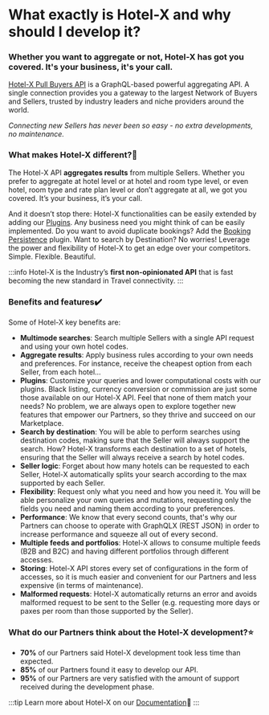 ﻿---
sidebar_position: 4
---

# What exactly is Hotel-X and why should I develop it?
### Whether you want to aggregate or not, Hotel-X has got you covered. It's your business, it's your call.

[Hotel-X Pull Buyers API](/docs/apis/for-buyers/hotel-x-pull-buyers-api/quickstart) is a GraphQL-based powerful aggregating API. A single connection provides you a gateway to the largest Network of Buyers and Sellers, trusted by industry leaders and niche providers around the world.

_Connecting new Sellers has never been so easy - no extra developments, no maintenance._

### What makes Hotel-X different?🚀
The Hotel-X API **aggregates results** from multiple Sellers. Whether you prefer to aggregate at hotel level or at hotel and room type level, or even hotel, room type and rate plan level or don’t aggregate at all, we got you covered. It’s your business, it’s your call.

And it doesn’t stop there: Hotel-X functionalities can be easily extended by adding our [Plugins](/docs/apis/for-buyers/hotel-x-pull-buyers-api/plugins/overview). Any business need you might think of can be easily implemented. Do you want to avoid duplicate bookings? Add the [Booking Persistence](/docs/apis/for-buyers/hotel-x-pull-buyers-api/plugins/overview) plugin. Want to search by Destination? No worries! Leverage the power and flexibility of Hotel-X to get an edge over your competitors. Simple. Flexible. Beautiful.

:::info
Hotel-X is the Industry’s **first non-opinionated API** that is fast becoming the new standard in Travel connectivity.
:::

### Benefits and features✔️
Some of Hotel-X key benefits are: 

- **Multimode searches**: Search multiple Sellers with a single API request and using your own hotel codes.
- **Aggregate results**: Apply business rules according to your own needs and preferences. For instance, receive the cheapest option from each Seller, from each hotel…
- **Plugins**: Customize your queries and lower computational costs with our plugins. Black listing, currency conversion or commission are just some those available on our Hotel-X API. Feel that none of them match your needs? No problem, we are always open to explore together new features that empower our Partners, so they thrive and succeed on our Marketplace.
- **Search by destination**: You will be able to perform searches using destination codes, making sure that the Seller will always support the search. How? Hotel-X transforms each destination to a set of hotels, ensuring that the Seller will always receive a search by hotel codes.
- **Seller logic**: Forget about how many hotels can be requested to each Seller, Hotel-X automatically splits your search according to the max supported by each Seller.
- **Flexibility**: Request only what you need and how you need it. You will be able personalize your own queries and mutations, requesting only the fields you need and naming them according to your preferences.
- **Performance**: We know that every second counts, that's why our Partners can choose to operate with GraphQLX (REST JSON) in order to increase performance and squeeze all out of every second.
- **Multiple feeds and portfolios**: Hotel-X allows to consume multiple feeds (B2B and B2C) and having different portfolios through different accesses.
- **Storing**: Hotel-X API stores every set of configurations in the form of accesses, so it is much easier and convenient for our Partners and less expensive (in terms of maintenance).
- **Malformed requests**: Hotel-X automatically returns an error and avoids malformed request to be sent to the Seller (e.g. requesting more days or paxes per room than those supported by the Seller).

### What do our Partners think about the Hotel-X development?⭐
- **70%** of our Partners said Hotel-X development took less time than expected.
- **85%** of our Partners found it easy to develop our API.
- **95%** of our Partners are very satisfied with the amount of support received during the development phase.

:::tip
Learn more about Hotel-X on our [Documentation](/docs/apis/for-buyers/hotel-x-pull-buyers-api/quickstart)📑
:::
 